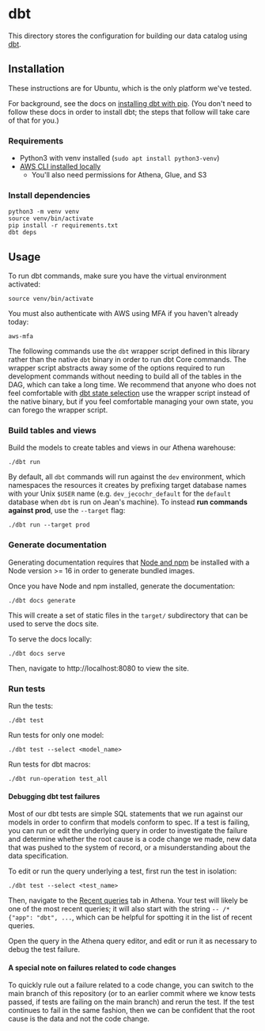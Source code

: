# dbt

This directory stores the configuration for building our data catalog using
[dbt](https://docs.getdbt.com/docs/core).

## Installation

These instructions are for Ubuntu, which is the only platform we've tested.

For background, see the docs on [installing dbt with
pip](https://docs.getdbt.com/docs/core/pip-install). (You don't need to
follow these docs in order to install dbt; the steps that follow will take
care of that for you.)

### Requirements

* Python3 with venv installed (`sudo apt install python3-venv`)
* [AWS CLI installed
  locally](https://github.com/ccao-data/wiki/blob/master/How-To/Connect-to-AWS-Resources.md)
  * You'll also need permissions for Athena, Glue, and S3

### Install dependencies

```
python3 -m venv venv
source venv/bin/activate
pip install -r requirements.txt
dbt deps
```

## Usage

To run dbt commands, make sure you have the virtual environment activated:

```
source venv/bin/activate
```

You must also authenticate with AWS using MFA if you haven't already today:

```
aws-mfa
```

The following commands use the `dbt` wrapper script defined in this library
rather than the native `dbt` binary in order to run dbt Core commands. The
wrapper script abstracts away some of the options required to run development
commands without needing to build all of the tables in the DAG, which can
take a long time. We recommend that anyone who does not feel comfortable with
[dbt state
selection](https://docs.getdbt.com/reference/node-selection/methods#the-state-method)
use the wrapper script instead of the native binary, but if you feel comfortable
managing your own state, you can forego the wrapper script.

### Build tables and views

Build the models to create tables and views in our Athena warehouse:

```
./dbt run
```

By default, all `dbt` commands will run against the `dev` environment, which
namespaces the resources it creates by prefixing target database names with
your Unix `$USER` name (e.g. `dev_jecochr_default` for the `default` database
when `dbt` is run on Jean's machine). To instead **run commands against prod**,
use the `--target` flag:

```
./dbt run --target prod
```

### Generate documentation

Generating documentation requires that [Node and
npm](https://docs.npmjs.com/downloading-and-installing-node-js-and-npm)
be installed with a Node version >= 16 in order to generate bundled images.

Once you have Node and npm installed, generate the documentation:

```
./dbt docs generate
```

This will create a set of static files in the `target/` subdirectory that can
be used to serve the docs site.

To serve the docs locally:

```
./dbt docs serve
```

Then, navigate to http://localhost:8080 to view the site.

### Run tests

Run the tests:

```
./dbt test
```

Run tests for only one model:

```
./dbt test --select <model_name>
```

Run tests for dbt macros:

```
./dbt run-operation test_all
```

#### Debugging dbt test failures

Most of our dbt tests are simple SQL statements that we run against our
models in order to confirm that models conform to spec. If a test is
failing, you can run or edit the underlying query in order to investigate
the failure and determine whether the root cause is a code change we made,
new data that was pushed to the system of record, or a misunderstanding about
the data specification.

To edit or run the query underlying a test, first run the test in isolation:

```
./dbt test --select <test_name>
```

Then, navigate to the [Recent
queries](https://us-east-1.console.aws.amazon.com/athena/home?region=us-east-1#/query-editor/history)
tab in Athena. Your test will likely be one of the most recent queries; it
will also start with the string `-- /* {"app": "dbt", ...`, which can be
helpful for spotting it in the list of recent queries.

Open the query in the Athena query editor, and edit or run it as necessary
to debug the test failure.

#### A special note on failures related to code changes

To quickly rule out a failure related to a code change, you can switch to the
main branch of this repository (or to an earlier commit where we know tests
passed, if tests are failing on the main branch) and rerun the test. If the
test continues to fail in the same fashion, then we can be confident that the
root cause is the data and not the code change.
